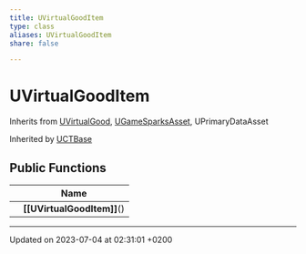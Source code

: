 ```yaml
---
title: UVirtualGoodItem
type: class
aliases: UVirtualGoodItem
share: false

---
```


# UVirtualGoodItem





Inherits from [UVirtualGood](/docs/SDK/Source/Classes/classUVirtualGood.md), [UGameSparksAsset](/docs/SDK/Source/Classes/classUGameSparksAsset.md), UPrimaryDataAsset

Inherited by [UCTBase](/docs/SDK/Source/Classes/classUCTBase.md)

## Public Functions

|                | Name           |
| -------------- | -------------- |
| | **[[UVirtualGoodItem]]**() |

-------------------------------

Updated on 2023-07-04 at 02:31:01 +0200